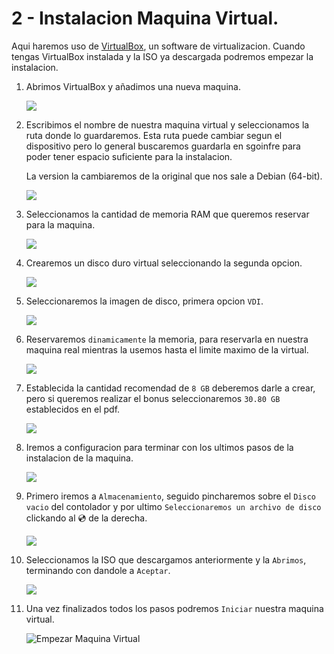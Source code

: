 # 2 - Instalacion Maquina Virtual.

Aqui haremos uso de [VirtualBox](https://www.virtualbox.org/), un software de virtualizacion. Cuando tengas VirtualBox instalada y la ISO ya descargada podremos empezar la instalacion.

1. Abrimos VirtualBox y añadimos una nueva maquina.
    
    ![ ](./2%20-%20Instalacion%20Maquina%20Virtual/Screen_Shot_2023-10-04_at_4.45.37_PM.png)
    
     
    
2. Escribimos el nombre de nuestra maquina virtual y seleccionamos la ruta donde lo guardaremos. Esta ruta puede cambiar segun el dispositivo pero lo general buscaremos guardarla en sgoinfre para poder tener espacio suficiente para la instalacion. 
    
    La version la cambiaremos de la original que nos sale a Debian (64-bit).
    
    ![ ](./2%20-%20Instalacion%20Maquina%20Virtual/Screen_Shot_2023-10-09_at_3.54.10_PM.png)
    
     
    
3. Seleccionamos la cantidad de memoria RAM que queremos reservar para la maquina.
    
    ![ ](./2%20-%20Instalacion%20Maquina%20Virtual/Screen_Shot_2023-10-04_at_5.09.37_PM.png)
    
     
    
4. Crearemos un disco duro virtual seleccionando la segunda opcion.
    
    ![ ](./2%20-%20Instalacion%20Maquina%20Virtual/Screen_Shot_2023-10-04_at_5.12.24_PM.png)
    
     
    
5. Seleccionaremos la imagen de disco, primera opcion `VDI`.
    
    ![ ](./2%20-%20Instalacion%20Maquina%20Virtual/Screen_Shot_2023-10-04_at_5.14.02_PM.png)
    
     
    
6. Reservaremos `dinamicamente` la memoria, para reservarla en nuestra maquina real mientras la usemos hasta el limite maximo de la virtual.
    
    ![ ](./2%20-%20Instalacion%20Maquina%20Virtual/Screen_Shot_2023-10-04_at_5.14.55_PM.png)
    
     
    
7. Establecida la cantidad recomendad de `8 GB` deberemos darle a crear, pero si queremos realizar el bonus seleccionaremos `30.80 GB` establecidos en el pdf.
    
    ![  ](./2%20-%20Instalacion%20Maquina%20Virtual/Screen_Shot_2023-10-04_at_5.27.40_PM.png)
    
      
    
8. Iremos a configuracion para terminar con los ultimos pasos de la instalacion de la maquina.
    
    ![ ](./2%20-%20Instalacion%20Maquina%20Virtual/Screen_Shot_2023-10-04_at_5.39.42_PM.png)
    
     
    
9. Primero iremos a `Almacenamiento`, seguido pincharemos sobre el `Disco vacio` del contolador y por ultimo `Seleccionaremos un archivo de disco` clickando al 💿 de la derecha.
    
    ![ ](./2%20-%20Instalacion%20Maquina%20Virtual/Screen_Shot_2023-10-04_at_5.42.55_PM.png)
    
     
    
10. Seleccionamos la ISO que descargamos anteriormente y la `Abrimos`, terminando con dandole a `Aceptar`.
    
    ![ ](./2%20-%20Instalacion%20Maquina%20Virtual/Screen_Shot_2023-10-04_at_5.53.43_PM.png)
    
     
    
11. Una vez finalizados todos los pasos podremos `Iniciar` nuestra maquina virtual.
    
    ![Empezar Maquina Virtual](./2%20-%20Instalacion%20Maquina%20Virtual/Screen_Shot_2023-10-04_at_5.57.05_PM.png)